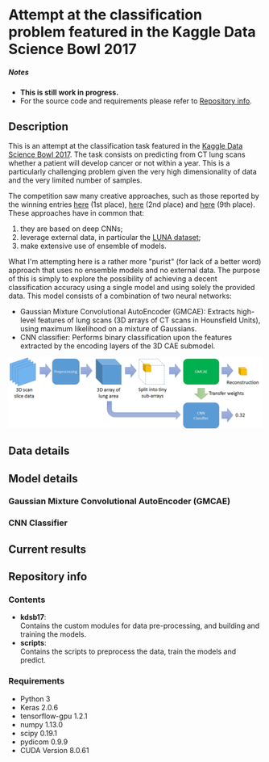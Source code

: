# Attempt at the classification problem featured in the Kaggle Data Science Bowl 2017

##### Notes
* **This is still work in progress.**
* For the source code and requirements please refer to [Repository info]().

## Description

This is an attempt at the classification task featured in the [Kaggle Data Science Bowl 2017](https://www.kaggle.com/c/data-science-bowl-2017). The task consists on predicting from CT lung scans whether a patient will develop cancer or not within a year. This is a particularly challenging problem given the very high dimensionality of data and the very limited number of samples.

The competition saw many creative approaches, such as those reported by the winning entries [here](https://github.com/lfz/DSB2017) (1st place), [here](http://blog.kaggle.com/2017/06/29/2017-data-science-bowl-predicting-lung-cancer-2nd-place-solution-write-up-daniel-hammack-and-julian-de-wit/) (2nd place) and [here](http://blog.kaggle.com/2017/05/16/data-science-bowl-2017-predicting-lung-cancer-solution-write-up-team-deep-breath/) (9th place). These approaches have in common that:
1) they are based on deep CNNs;
2) leverage external data, in particular the [LUNA dataset](https://luna16.grand-challenge.org/);
3) make extensive use of ensemble of models.

What I'm attempting here is a rather more "purist" (for lack of a better word) approach that uses no ensemble models and no external data. The purpose of this is simply to explore the possibility of achieving a decent classification accuracy using a single model and using solely the provided data. This model consists of a combination of two neural networks:

* Gaussian Mixture Convolutional AutoEncoder (GMCAE): Extracts high-level features of lung scans (3D arrays of CT scans in Hounsfield Units), using maximum likelihood on a mixture of Gaussians.
* CNN classifier: Performs binary classification upon the features extracted by the encoding layers of the 3D CAE submodel.

![model_overview](illustrations/model_overview.png "Model overview")

## Data details

## Model details

### Gaussian Mixture Convolutional AutoEncoder (GMCAE)

### CNN Classifier

## Current results

## Repository info
### Contents

* **kdsb17**: \
  Contains the custom modules for data pre-processing, and building and training the models.
* **scripts**: \
  Contains the scripts to preprocess the data, train the models and predict.

### Requirements
* Python 3
* Keras 2.0.6
* tensorflow-gpu 1.2.1
* numpy 1.13.0
* scipy 0.19.1
* pydicom 0.9.9
* CUDA Version 8.0.61
